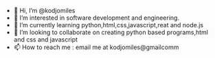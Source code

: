 - 👋 Hi, I’m @kodjomiles
- 👀 I’m interested in software development and engineering.
- 🌱 I’m currently learning python,html,css,javascript,reat and node.js
- 💞️ I’m looking to collaborate on creating python based programs,html and css and javascript
- 📫 How to reach me : email me at kodjomiles@gmailcomm

<!---
kodjomiles/kodjomiles is a ✨ special ✨ repository because its `README.md` (this file) appears on your GitHub profile.
You can click the Preview link to take a look at your changes.
--->
